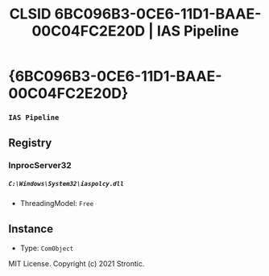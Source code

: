 ﻿---
title: "CLSID 6BC096B3-0CE6-11D1-BAAE-00C04FC2E20D | IAS Pipeline"
excerpt: What is COM-Object CLSID 6BC096B3-0CE6-11D1-BAAE-00C04FC2E20D?
---

# {6BC096B3-0CE6-11D1-BAAE-00C04FC2E20D}

### `IAS Pipeline`

## Registry


### InprocServer32

##### `C:\Windows\System32\iaspolcy.dll`
* ThreadingModel: `Free`

## Instance

* Type: `ComObject`

MIT License. Copyright (c) 2021 Strontic.


